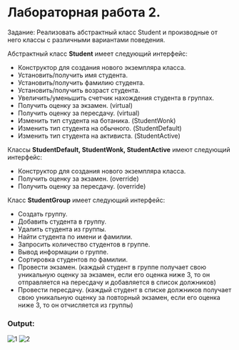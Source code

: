 # Лабораторная работа 2.

Задание: Реализовать абстрактный класс Student и производные от него классы с различными вариантами поведения. 

Абстрактный класс **Student** имеет следующий интерфейс: 

* Конструктор для создания нового экземпляра класса.
* Установить/получить имя студента.
* Установить/получить фамилию студента.
* Установить/получить возраст студента.
* Увеличить/уменьшить счетчик нахождения студента в группах.
* Получить оценку за экзамен. (virtual)
* Получить оценку за пересдачу. (virtual)
* Изменить тип студента на ботаника. (StudentWonk)
* Изменить тип студента на обычного. (StudentDefault)
* Изменить тип студента на активиста. (StudentActive)


Классы **StudentDefault, StudentWonk, StudentActive** имеют следующий интерфейс:

* Конструктор для создания нового экземпляра класса.
* Получить оценку за экзамен. (override)
* Получить оценку за пересдачу. (override)


Класс **StudentGroup** имеет следующий интерфейс: 
* Создать группу.
* Добавить студента в группу.
* Удалить студента из группы.
* Найти студента по имени и фамилии.
* Запросить количество студентов в группе.
* Вывод информации о группе.
* Сортировка студентов по фамилии.
* Провести экзамен. (каждый студент в группе получает свою уникальную оценку за экзамен, если его оценка ниже 3, то он отправляется на пересдачу и добавляется в список должников)
* Провести пересдачу. (каждый студент в списке должников получает свою уникальную оценку за повторный экзамен, если его оценка ниже 3, то он отчисляется из группы)


### Output: 
![1](https://i.imgur.com/e7rbm7l.png) 
![2](https://i.imgur.com/1cI8UGo.png)
